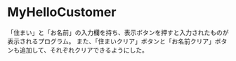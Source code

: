 # MyHelloCustomer
「住まい」と「お名前」の入力欄を持ち、表示ボタンを押すと入力されたものが表示されるプログラム。
また、「住まいクリア」ボタンと「お名前クリア」ボタンも追加して、それぞれクリアできるようにした。
